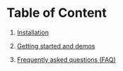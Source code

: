 #  Table of Content

1. [Installation](install.md)

2. [Getting started and demos](demos)

3. [Frequently asked questions (FAQ)](faq)
